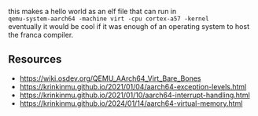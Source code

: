 
this makes a hello world as an elf file that can run in  
`qemu-system-aarch64 -machine virt -cpu cortex-a57 -kernel`  
eventually it would be cool if it was enough of an operating system to host the franca compiler. 

## Resources

- https://wiki.osdev.org/QEMU_AArch64_Virt_Bare_Bones
- https://krinkinmu.github.io/2021/01/04/aarch64-exception-levels.html
- https://krinkinmu.github.io/2021/01/10/aarch64-interrupt-handling.html
- https://krinkinmu.github.io/2024/01/14/aarch64-virtual-memory.html

